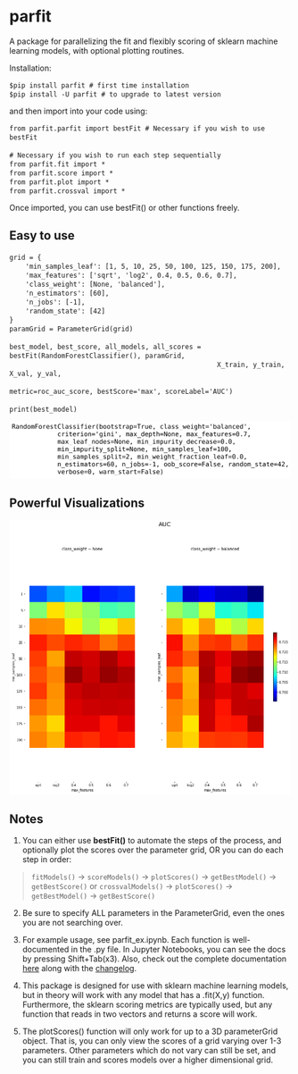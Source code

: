 # parfit
A package for parallelizing the fit and flexibly scoring of sklearn machine learning models, with optional plotting routines.

Installation:
```
$pip install parfit # first time installation
$pip install -U parfit # to upgrade to latest version
``` 

and then import into your code using:
```
from parfit.parfit import bestFit # Necessary if you wish to use bestFit

# Necessary if you wish to run each step sequentially
from parfit.fit import *
from parfit.score import *
from parfit.plot import *
from parfit.crossval import *
```

 Once imported, you can use bestFit() or other functions freely.

## Easy to use
```
grid = {
    'min_samples_leaf': [1, 5, 10, 25, 50, 100, 125, 150, 175, 200],
    'max_features': ['sqrt', 'log2', 0.4, 0.5, 0.6, 0.7],
    'class_weight': [None, 'balanced'],
    'n_estimators': [60],
    'n_jobs': [-1],
    'random_state': [42]
}
paramGrid = ParameterGrid(grid)

best_model, best_score, all_models, all_scores = bestFit(RandomForestClassifier(), paramGrid,
                                                    X_train, y_train, X_val, y_val, 
                                                    metric=roc_auc_score, bestScore='max', scoreLabel='AUC')

print(best_model)
```
![Alt text](/assets/best_rf_model_3D.png?raw=true "Optional Title")

## Powerful Visualizations
![Alt text](/assets/scoring_grid_3D.png?raw=true "Optional Title")

## Notes
1. You can either use **bestFit()** to automate the steps of the process, and optionally plot the scores over the parameter grid, OR you can do each step in order: 

> `fitModels()` -> `scoreModels()` -> `plotScores()` -> `getBestModel()` -> `getBestScore()`
or
> `crossvalModels()` -> `plotScores()` -> `getBestModel()` -> `getBestScore()`

2. Be sure to specify ALL parameters in the ParameterGrid, even the ones you are not searching over.

3. For example usage, see parfit_ex.ipynb. Each function is well-documented in the .py file. In Jupyter Notebooks, you can see the docs by pressing Shift+Tab(x3). Also, check out the complete documentation [here](docs/documentation.md) along with the [changelog](docs/changelog.md).

4. This package is designed for use with sklearn machine learning models, but in theory will work with any model that has a .fit(X,y) function. Furthermore, the sklearn scoring metrics are typically used, but any function that reads in two vectors and returns a score will work.

5. The plotScores() function will only work for up to a 3D parameterGrid object. That is, you can only view the scores of a grid varying over 1-3 parameters. Other parameters which do not vary can still be set, and you can still train and scores models over a higher dimensional grid.

